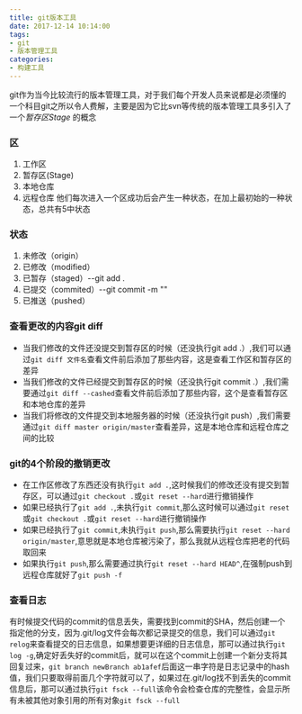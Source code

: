 ```yaml
---
title: git版本工具
date: 2017-12-14 10:14:00
tags: 
- git
- 版本管理工具
categories:
- 构建工具
---
```

git作为当今比较流行的版本管理工具，对于我们每个开发人员来说都是必须懂的一个科目<!--more-->git之所以令人费解，主要是因为它比svn等传统的版本管理工具多引入了一个*暂存区Stage* 的概念
### 区
1. 工作区
2. 暂存区(Stage)
3. 本地仓库
4. 远程仓库
他们每次进入一个区成功后会产生一种状态，在加上最初始的一种状态，总共有5中状态
### 状态
1. 未修改（origin）
2. 已修改（modified）
3. 已暂存（staged）--git add .
4. 已提交（commited）--git commit -m ""
5. 已推送（pushed）
### 查看更改的内容git diff
* 当我们修改的文件还没提交到暂存区的时候（还没执行git add .）,我们可以通过`git diff 文件名`查看文件前后添加了那些内容，这是查看工作区和暂存区的差异
* 当我们修改的文件已经提交到暂存区的时候（还没执行git commit .）,我们需要通过`git diff --cashed`查看文件前后添加了那些内容，这个是查看暂存区和本地仓库的差异
* 当我们将修改的文件提交到本地服务器的时候（还没执行git push）,我们需要通过`git diff master origin/master`查看差异，这是本地仓库和远程仓库之间的比较
### git的4个阶段的撤销更改
* 在工作区修改了东西还没有执行`git add .`,这时候我们的修改还没有提交到暂存区，可以通过`git checkout .`或`git reset --hard`进行撤销操作
* 如果已经执行了`git add .`,未执行`git commit`,那么这时候可以通过`git reset`或`git checkout .`或`git reset --hard`进行撤销操作
* 如果已经执行了`git commit`,未执行`git push`,那么需要执行`git reset --hard origin/master`,意思就是本地仓库被污染了，那么我就从远程仓库把老的代码取回来
* 如果执行`git push`,那么需要通过执行`git reset --hard HEAD^`,在强制push到远程仓库就好了`git push -f`
### 查看日志
有时候提交代码的commit的信息丢失，需要找到commit的SHA，然后创建一个指定他的分支，因为.git/log文件会每次都记录提交的信息，我们可以通过`git relog`来查看提交的日志信息，如果想要更详细的日志信息，那可以通过执行`git log -g`,确定好丢失好的commit后，就可以在这个commit上创建一个新分支将其回复过来，`git branch newBranch ab1afef`后面这一串字符是日志记录中的hash值，我们只要取得前面几个字符就可以了，如果过在.git/log找不到丢失的commit信息后，那可以通过执行`git fsck --full`该命令会检查仓库的完整性，会显示所有未被其他对象引用的所有对象`git fsck --full`
